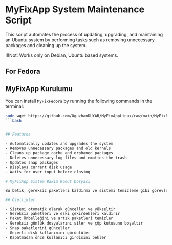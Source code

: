 # MyFixApp System Maintenance Script

This script automates the process of updating, upgrading, and maintaining an Ubuntu system by performing tasks such as removing unnecessary packages and cleaning up the system.

!!!Not: Works only on Debian, Ubuntu based systems.

## For Fedora

## MyFixApp Kurulumu

You can install `MyFixFedora` by running the following commands in the terminal:

```bash
sudo wget https://github.com/OguzhanDUYAR/MyFixAppLinux/raw/main/MyFixFedora.sh -O /usr/bin/MyFixFedora.sh && sudo chmod +x /usr/bin/MyFixFedora.sh && sudo wget https://github.com/OguzhanDUYAR/MyFixAppLinux/raw/main/MyFixFedora.desktop -O /usr/share/applications/MyFixFedora.desktop
```bash


## Features

- Automatically updates and upgrades the system
- Removes unnecessary packages and old kernels
- Cleans up package cache and orphaned packages
- Deletes unnecessary log files and empties the trash
- Updates snap packages
- Displays current disk usage
- Waits for user input before closing

# MyFixApp Sistem Bakım Komut Dosyası

Bu betik, gereksiz paketleri kaldırma ve sistemi temizleme gibi görevleri yerine getirerek bir Ubuntu sistemini güncelleme, yükseltme ve bakım işlemlerini otomatikleştirir.

## Özellikler

- Sistemi otomatik olarak günceller ve yükseltir
- Gereksiz paketleri ve eski çekirdekleri kaldırır
- Paket önbelleğini ve artık paketleri temizler
- Gereksiz günlük dosyalarını siler ve çöp kutusunu boşaltır
- Snap paketlerini günceller
- Geçerli disk kullanımını görüntüler
- Kapatmadan önce kullanıcı girdisini bekler
